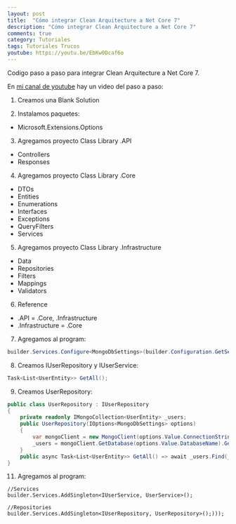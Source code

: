 ```yaml
---
layout: post
title:  "Cómo integrar Clean Arquitecture a Net Core 7"
description: "Cómo integrar Clean Arquitecture a Net Core 7"
comments: true
category: Tutoriales
tags: Tutoriales Trucos
youtube: https://youtu.be/EbKw0Dcaf6o
---
```

Codigo paso a paso para integrar Clean Arquitecture a Net Core 7.

En <a target="_blank" href="{{ page.youtube }}">mi canal de youtube</a> hay un video del paso a paso:

1. Creamos una Blank Solution

2. Instalamos paquetes:
- Microsoft.Extensions.Options

3. Agregamos proyecto Class Library .API
- Controllers
- Responses
  
4. Agregamos proyecto Class Library .Core
- DTOs
- Entities
- Enumerations
- Interfaces
- Exceptions
- QueryFilters
- Services
  
5. Agregamos proyecto Class Library .Infrastructure
- Data
- Repositories
- Filters
- Mappings
- Validators

6. Reference
- .API = .Core, .Infrastructure
- .Infrastructure = .Core

7. Agregamos al program:
```C#
builder.Services.Configure<MongoDbSettings>(builder.Configuration.GetSection(nameof(MongoDbSettings)));
```

8. Creamos IUserRepository y IUserService:
```C#
Task<List<UserEntity>> GetAll();
```

9. Creamos UserRepository:
```C#
public class UserRepository : IUserRepository
{
    private readonly IMongoCollection<UserEntity> _users;
    public UserRepository(IOptions<MongoDbSettings> options)
    {
        var mongoClient = new MongoClient(options.Value.ConnectionString);
        _users = mongoClient.GetDatabase(options.Value.DatabaseName).GetCollection<UserEntity>("users");
    }
    public async Task<List<UserEntity>> GetAll() => await _users.Find(_ => true).ToListAsync();
}
```

11. Agregamos al program:
~~~
//Services
builder.Services.AddSingleton<IUserService, UserService>();

//Repositories
builder.Services.AddSingleton<IUserRepository, UserRepository>();)));
~~~
